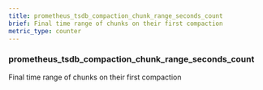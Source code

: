 ```yaml
---
title: prometheus_tsdb_compaction_chunk_range_seconds_count
brief: Final time range of chunks on their first compaction
metric_type: counter
---
```

### prometheus_tsdb_compaction_chunk_range_seconds_count

Final time range of chunks on their first compaction